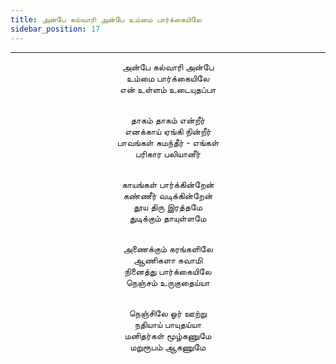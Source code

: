 ```yaml
---
title: அன்பே கல்வாரி அன்பே உம்மை பார்க்கையிலே
sidebar_position: 17
---
```


---
<center>
அன்பே கல்வாரி அன்பே<br/>
உம்மை பார்க்கையிலே<br/>
என் உள்ளம் உடையுதப்பா<br/><br/>

தாகம் தாகம் என்றீர்<br/>
எனக்காய் ஏங்கி நின்றீர்<br/>
பாவங்கள் சுமந்தீர் - எங்கள்<br/>
பரிகார பலியானீர்<br/><br/>

காயங்கள் பார்க்கின்றேன்<br/>
கண்ணீர் வடிக்கின்றேன்<br/>
தூய திரு இரத்தமே<br/>
துடிக்கும் தாயுள்ளமே<br/><br/>

அணைக்கும் கரங்களிலே<br/>
ஆணிகளா சுவாமி<br/>
நினைத்து பார்க்கையிலே<br/>
நெஞ்சம் உருகுதைய்யா<br/><br/>

நெஞ்சிலே ஓர் ஊற்று<br/>
நதியாய் பாயுதய்யா<br/>
மனிதர்கள் மூழ்கணுமே<br/>
மறுரூபம் ஆகணுமே
</center>